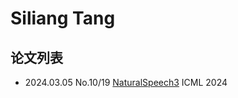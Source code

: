 # Siliang Tang

## 论文列表

- 2024.03.05 No.10/19 [NaturalSpeech3](../Models/Diffusion/2024.03.05_NaturalSpeech3.md) ICML 2024